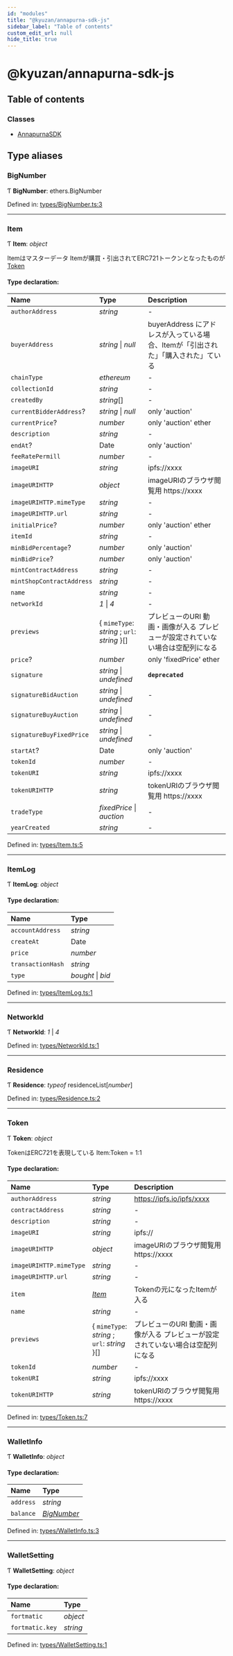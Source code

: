 ```yaml
---
id: "modules"
title: "@kyuzan/annapurna-sdk-js"
sidebar_label: "Table of contents"
custom_edit_url: null
hide_title: true
---
```


# @kyuzan/annapurna-sdk-js

## Table of contents

### Classes

- [AnnapurnaSDK](classes/annapurnasdk.md)

## Type aliases

### BigNumber

Ƭ **BigNumber**: ethers.BigNumber

Defined in: [types/BigNumber.ts:3](https://github.com/KyuzanInc/annapurna-sdk-js/blob/914fc48/src/types/BigNumber.ts#L3)

___

### Item

Ƭ **Item**: *object*

Itemはマスターデータ
Itemが購買・引出されてERC721トークンとなったものが[Token](modules.md#token)

#### Type declaration:

Name | Type | Description |
:------ | :------ | :------ |
`authorAddress` | *string* | - |
`buyerAddress` | *string* \| *null* | buyerAddress にアドレスが入っている場合、Itemが「引出された」「購入された」ている   |
`chainType` | *ethereum* | - |
`collectionId` | *string* | - |
`createdBy` | *string*[] | - |
`currentBidderAddress`? | *string* \| *null* | only 'auction'   |
`currentPrice`? | *number* | only 'auction' ether   |
`description` | *string* | - |
`endAt`? | Date | only 'auction'   |
`feeRatePermill` | *number* | - |
`imageURI` | *string* | ipfs://xxxx   |
`imageURIHTTP` | *object* | imageURIのブラウザ閲覧用 https://xxxx   |
`imageURIHTTP.mimeType` | *string* | - |
`imageURIHTTP.url` | *string* | - |
`initialPrice`? | *number* | only 'auction' ether   |
`itemId` | *string* | - |
`minBidPercentage`? | *number* | only 'auction'   |
`minBidPrice`? | *number* | only 'auction'   |
`mintContractAddress` | *string* | - |
`mintShopContractAddress` | *string* | - |
`name` | *string* | - |
`networkId` | *1* \| *4* | - |
`previews` | { `mimeType`: *string* ; `url`: *string*  }[] | プレビューのURI 動画・画像が入る プレビューが設定されていない場合は空配列になる   |
`price`? | *number* | only 'fixedPrice'  ether   |
`signature` | *string* \| *undefined* | **`deprecated`**  |
`signatureBidAuction` | *string* \| *undefined* | - |
`signatureBuyAuction` | *string* \| *undefined* | - |
`signatureBuyFixedPrice` | *string* \| *undefined* | - |
`startAt`? | Date | only 'auction'   |
`tokenId` | *number* | - |
`tokenURI` | *string* | ipfs://xxxx   |
`tokenURIHTTP` | *string* | tokenURIのブラウザ閲覧用 https://xxxx   |
`tradeType` | *fixedPrice* \| *auction* | - |
`yearCreated` | *string* | - |

Defined in: [types/Item.ts:5](https://github.com/KyuzanInc/annapurna-sdk-js/blob/914fc48/src/types/Item.ts#L5)

___

### ItemLog

Ƭ **ItemLog**: *object*

#### Type declaration:

Name | Type |
:------ | :------ |
`accountAddress` | *string* |
`createAt` | Date |
`price` | *number* |
`transactionHash` | *string* |
`type` | *bought* \| *bid* |

Defined in: [types/ItemLog.ts:1](https://github.com/KyuzanInc/annapurna-sdk-js/blob/914fc48/src/types/ItemLog.ts#L1)

___

### NetworkId

Ƭ **NetworkId**: *1* \| *4*

Defined in: [types/NetworkId.ts:1](https://github.com/KyuzanInc/annapurna-sdk-js/blob/914fc48/src/types/NetworkId.ts#L1)

___

### Residence

Ƭ **Residence**: *typeof* residenceList[*number*]

Defined in: [types/Residence.ts:2](https://github.com/KyuzanInc/annapurna-sdk-js/blob/914fc48/src/types/Residence.ts#L2)

___

### Token

Ƭ **Token**: *object*

TokenはERC721を表現している
Item:Token = 1:1

#### Type declaration:

Name | Type | Description |
:------ | :------ | :------ |
`authorAddress` | *string* | https://ipfs.io/ipfs/xxxx   |
`contractAddress` | *string* | - |
`description` | *string* | - |
`imageURI` | *string* | ipfs://   |
`imageURIHTTP` | *object* | imageURIのブラウザ閲覧用 https://xxxx   |
`imageURIHTTP.mimeType` | *string* | - |
`imageURIHTTP.url` | *string* | - |
`item` | [*Item*](modules.md#item) | Tokenの元になったItemが入る   |
`name` | *string* | - |
`previews` | { `mimeType`: *string* ; `url`: *string*  }[] | プレビューのURI 動画・画像が入る プレビューが設定されていない場合は空配列になる   |
`tokenId` | *number* | - |
`tokenURI` | *string* | ipfs://xxxx   |
`tokenURIHTTP` | *string* | tokenURIのブラウザ閲覧用 https://xxxx   |

Defined in: [types/Token.ts:7](https://github.com/KyuzanInc/annapurna-sdk-js/blob/914fc48/src/types/Token.ts#L7)

___

### WalletInfo

Ƭ **WalletInfo**: *object*

#### Type declaration:

Name | Type |
:------ | :------ |
`address` | *string* |
`balance` | [*BigNumber*](modules.md#bignumber) |

Defined in: [types/WalletInfo.ts:3](https://github.com/KyuzanInc/annapurna-sdk-js/blob/914fc48/src/types/WalletInfo.ts#L3)

___

### WalletSetting

Ƭ **WalletSetting**: *object*

#### Type declaration:

Name | Type |
:------ | :------ |
`fortmatic` | *object* |
`fortmatic.key` | *string* |

Defined in: [types/WalletSetting.ts:1](https://github.com/KyuzanInc/annapurna-sdk-js/blob/914fc48/src/types/WalletSetting.ts#L1)
